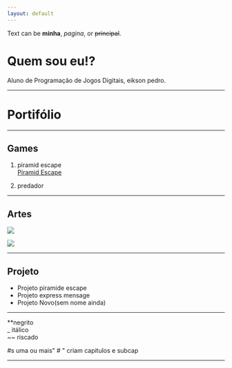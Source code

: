 ```yaml
---
layout: default
---
```


Text can be **minha**, _pagina_, or ~~principal~~.
# Quem sou eu!?
Aluno de Programação de Jogos Digitais, eikson pedro.
* * * 
# Portifólio 

* * *  
## Games  
1. piramid escape  
[Piramid Escape](https://elielton90.github.io/Akili/)

2. predador
* * *  
## Artes  
![](http://www.fotolip.com/wp-content/uploads/2016/05/Minecraft-Pixel-Art-Templates-6.jpg)

![](site2.png)


* * *  
## Projeto  
* Projeto piramide escape 
* Projeto express mensage  
* Projeto Novo(sem nome ainda) 

* * *  
**negrito  
_ itálico  
~~ riscado  

#s uma ou mais" # " criam capitulos e subcap

* * *  
